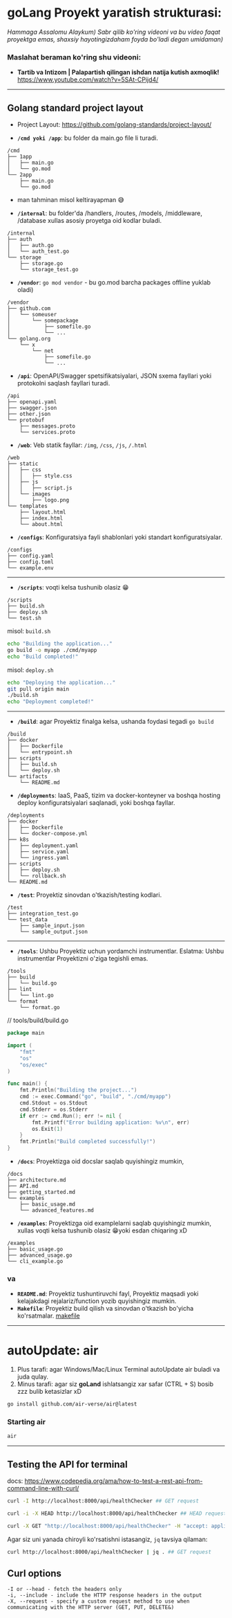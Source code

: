 # goLang Proyekt yaratish strukturasi:
_Hammaga Assalomu Alaykum) Sabr qilib ko'ring videoni va bu video faqat proyektga emas, shaxsiy hayotingizdaham foyda bo'ladi degan umidaman)_
### Maslahat beraman ko'ring shu videoni:
* **Tartib va Intizom | Palapartish qilingan ishdan natija kutish axmoqlik!**
  https://www.youtube.com/watch?v=5SAt-CPijd4/

___________________________

## Golang standard project layout
* Project Layout: https://github.com/golang-standards/project-layout/

- **`/cmd yoki /app`**: bu folder da main.go file li turadi.
```text
/cmd
├── 1app
│   ├── main.go
│   └── go.mod
└── 2app
    ├── main.go
    └── go.mod
```
- man tahminan misol keltirayapman 😅

[//]: # (- **`/pkg`**: Kutubxona kodini o'z ichiga oladi. Boshqa loyihalar ushbu paketlarni kutubxona sifatida import qiladi.)

- **`/internal`**: bu folder'da /handlers, /routes, /models, /middleware, /database xullas asosiy proyetga oid kodlar buladi.
```text
/internal
├── auth
│   ├── auth.go
│   └── auth_test.go
└── storage
    ├── storage.go
    └── storage_test.go
```
- **`/vendor`**: `go mod vendor` - bu go.mod barcha packages offline yuklab oladi)
```text
/vendor
├── github.com
│   └── someuser
│       └── somepackage
│           ├── somefile.go
│           └── ...
└── golang.org
    └── x
        └── net
            ├── somefile.go
            └── ...
```

- **`/api`**: OpenAPI/Swagger spetsifikatsiyalari, JSON sxema fayllari yoki protokolni saqlash fayllari turadi.
```text
/api
├── openapi.yaml
├── swagger.json
├── other.json
└── protobuf
    ├── messages.proto
    └── services.proto
```
- **`/web`**: Veb statik fayllar: `/img`, `/css`, `/js`, `/.html`
```text
/web
├── static
│   ├── css
│   │   ├── style.css
│   ├── js
│   │   ├── script.js
│   └── images
│       ├── logo.png
└── templates
    ├── layout.html
    ├── index.html
    └── about.html
```

- **`/configs`**: Konfiguratsiya fayli shablonlari yoki standart konfiguratsiyalar.
```text
/configs
├── config.yaml
├── config.toml
└── example.env
```
--------------
- **`/scripts`**: voqti kelsa tushunib olasiz 😁
```text
/scripts
├── build.sh
├── deploy.sh
└── test.sh
```
misol: `build.sh`
```bash
echo "Building the application..."
go build -o myapp ./cmd/myapp
echo "Build completed!"
```
misol: `deploy.sh` 
```bash
echo "Deploying the application..."
git pull origin main
./build.sh
echo "Deployment completed!"
```
--------------

- **`/build`**: agar Proyektiz finalga kelsa, ushanda foydasi tegadi `go build`
```text
/build
├── docker
│   ├── Dockerfile
│   └── entrypoint.sh
├── scripts
│   ├── build.sh
│   └── deploy.sh
└── artifacts
    └── README.md
```

- **`/deployments`**: IaaS, PaaS, tizim va docker-konteyner va boshqa hosting deploy konfiguratsiyalari saqlanadi, yoki boshqa fayllar.
```text
/deployments
├── docker
│   ├── Dockerfile
│   └── docker-compose.yml
├── k8s
│   ├── deployment.yaml
│   ├── service.yaml
│   └── ingress.yaml
├── scripts
│   ├── deploy.sh
│   └── rollback.sh
└── README.md
```

- **`/test`**: Proyektiz sinovdan o'tkazish/testing kodlari.
```text
/test
├── integration_test.go
└── test_data
    ├── sample_input.json
    └── sample_output.json
```
_______________
- **`/tools`**: Ushbu Proyektiz uchun yordamchi instrumentlar. Eslatma: Ushbu instrumentlar Proyektizni o'ziga tegishli emas.
```text
/tools
├── build
│   └── build.go
├── lint
│   └── lint.go
└── format
    └── format.go
```
// tools/build/build.go
```go
package main

import (
    "fmt"
    "os"
    "os/exec"
)

func main() {
    fmt.Println("Building the project...")
    cmd := exec.Command("go", "build", "./cmd/myapp")
    cmd.Stdout = os.Stdout
    cmd.Stderr = os.Stderr
    if err := cmd.Run(); err != nil {
        fmt.Printf("Error building application: %v\n", err)
        os.Exit(1)
    }
    fmt.Println("Build completed successfully!")
}
```

- **`/docs`**: Proyektizga oid docslar saqlab quyishingiz mumkin,
```text
/docs
├── architecture.md
├── API.md
├── getting_started.md
└── examples
    ├── basic_usage.md
    └── advanced_features.md
```
- **`/examples`**: Proyektizga oid examplelarni saqlab quyishingiz mumkin, xullas voqti kelsa tushunib olasiz 😁yoki esdan chiqaring xD
```text
/examples
├── basic_usage.go
├── advanced_usage.go
└── cli_example.go
```
### va
- **`README.md`**: Proyektiz tushuntiruvchi fayl, Proyektiz maqsadi yoki kelajakdagi rejalariz/function yozib quyishingiz mumkin.
- **`Makefile`**: Proyektiz build qilish va sinovdan o'tkazish bo'yicha ko'rsatmalar.
[makefile](configs%2Fmakefile)

_________________
# autoUpdate: air
1. Plus tarafi: agar Windows/Mac/Linux Terminal autoUpdate air buladi va juda qulay.
2. Minus tarafi: agar siz **goLand** ishlatsangiz xar safar (CTRL + S) bosib zzz bulib ketasizlar xD

```bash
go install github.com/air-verse/air@latest
```

### Starting air
```bash
air
```
_________

## Testing the API for terminal
docs: https://www.codepedia.org/ama/how-to-test-a-rest-api-from-command-line-with-curl/
```bash
curl -I http://localhost:8000/api/healthChecker ## GET request
```

```bash
curl -i -X HEAD http://localhost:8000/api/healthChecker ## HEAD request
```

```bash
curl -X GET "http://localhost:8000/api/healthChecker" -H "accept: application/json" ## GET request
```

Agar siz uni yanada chiroyli ko'rsatishni istasangiz, `jq` tavsiya qilaman:
```bash
curl http://localhost:8000/api/healthChecker | jq . ## GET request
```

## Curl options
    -I or --head - fetch the headers only
    -i, --include - include the HTTP response headers in the output
    -X, --request - specify a custom request method to use when communicating with the HTTP server (GET, PUT, DELETE&)

